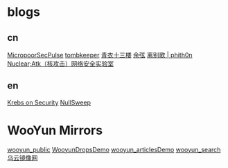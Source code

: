 # blogs
## cn
[Micropoor](https://micropoor.blogspot.com)[SecPulse](https://www.secpulse.com/archives/author/Micropoor)
[tombkeeper](http://blog.sina.com.cn/s/articlelist_1401527553_0_1.html)
[青衣十三楼](http://scz.617.cn:8/)
[余弦](https://evilcos.me/)
[离别歌 | phith0n](https://www.leavesongs.com/)
[Nuclear;Atk（核攻击）网络安全实验室](https://lcx.cc/)

## en
[Krebs on Security](https://krebsonsecurity.com)
[NullSweep](https://nullsweep.com/)

# WooYun Mirrors
[wooyun_public](https://github.com/hanc00l/wooyun_public)
[WooyunDrops](https://github.com/SuperKieran/WooyunDrops)[Demo](https://wooyun.kieran.top/#!/)
[wooyun_articles](https://github.com/jiji262/wooyun_articles)[Demo](https://wooyun.js.org/)
[wooyun_search](https://github.com/grt1st/wooyun_search)
[乌云镜像网](http://www.anquan.us/)
